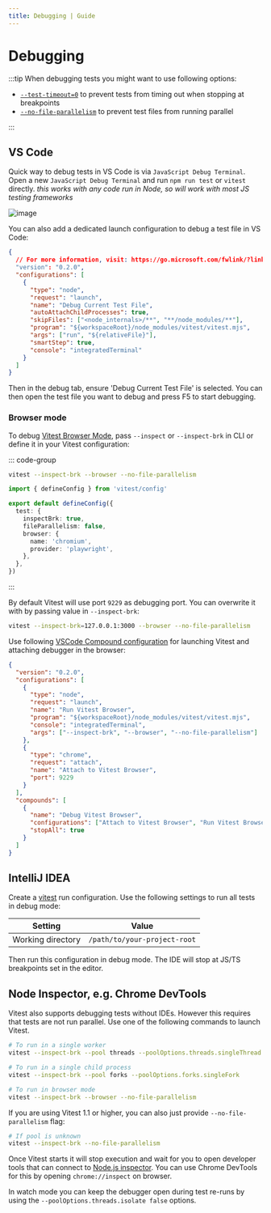 ```yaml
---
title: Debugging | Guide
---
```


# Debugging

:::tip
When debugging tests you might want to use following options:

- [`--test-timeout=0`](/guide/cli#testtimeout) to prevent tests from timing out when stopping at breakpoints
- [`--no-file-parallelism`](/guide/cli#fileparallelism) to prevent test files from running parallel

:::

## VS Code

Quick way to debug tests in VS Code is via `JavaScript Debug Terminal`. Open a new `JavaScript Debug Terminal` and run `npm run test` or `vitest` directly. *this works with any code run in Node, so will work with most JS testing frameworks*

![image](https://user-images.githubusercontent.com/5594348/212169143-72bf39ce-f763-48f5-822a-0c8b2e6a8484.png)

You can also add a dedicated launch configuration to debug a test file in VS Code:

```json
{
  // For more information, visit: https://go.microsoft.com/fwlink/?linkid=830387
  "version": "0.2.0",
  "configurations": [
    {
      "type": "node",
      "request": "launch",
      "name": "Debug Current Test File",
      "autoAttachChildProcesses": true,
      "skipFiles": ["<node_internals>/**", "**/node_modules/**"],
      "program": "${workspaceRoot}/node_modules/vitest/vitest.mjs",
      "args": ["run", "${relativeFile}"],
      "smartStep": true,
      "console": "integratedTerminal"
    }
  ]
}
```

Then in the debug tab, ensure 'Debug Current Test File' is selected. You can then open the test file you want to debug and press F5 to start debugging.

### Browser mode

To debug [Vitest Browser Mode](/guide/browser/index.md), pass `--inspect` or `--inspect-brk` in CLI or define it in your Vitest configuration:

::: code-group
```bash [CLI]
vitest --inspect-brk --browser --no-file-parallelism
```
```ts [vitest.config.js]
import { defineConfig } from 'vitest/config'

export default defineConfig({
  test: {
    inspectBrk: true,
    fileParallelism: false,
    browser: {
      name: 'chromium',
      provider: 'playwright',
    },
  },
})
```
:::

By default Vitest will use port `9229` as debugging port. You can overwrite it with by passing value in `--inspect-brk`:

```bash
vitest --inspect-brk=127.0.0.1:3000 --browser --no-file-parallelism
```

Use following [VSCode Compound configuration](https://code.visualstudio.com/docs/editor/debugging#_compound-launch-configurations) for launching Vitest and attaching debugger in the browser:

```json
{
  "version": "0.2.0",
  "configurations": [
    {
      "type": "node",
      "request": "launch",
      "name": "Run Vitest Browser",
      "program": "${workspaceRoot}/node_modules/vitest/vitest.mjs",
      "console": "integratedTerminal",
      "args": ["--inspect-brk", "--browser", "--no-file-parallelism"]
    },
    {
      "type": "chrome",
      "request": "attach",
      "name": "Attach to Vitest Browser",
      "port": 9229
    }
  ],
  "compounds": [
    {
      "name": "Debug Vitest Browser",
      "configurations": ["Attach to Vitest Browser", "Run Vitest Browser"],
      "stopAll": true
    }
  ]
}
```

## IntelliJ IDEA

Create a [vitest](https://www.jetbrains.com/help/idea/vitest.html#createRunConfigVitest) run configuration. Use the following settings to run all tests in debug mode:

Setting | Value
 --- | ---
Working directory | `/path/to/your-project-root`

Then run this configuration in debug mode. The IDE will stop at JS/TS breakpoints set in the editor.

## Node Inspector, e.g. Chrome DevTools

Vitest also supports debugging tests without IDEs. However this requires that tests are not run parallel. Use one of the following commands to launch Vitest.

```sh
# To run in a single worker
vitest --inspect-brk --pool threads --poolOptions.threads.singleThread

# To run in a single child process
vitest --inspect-brk --pool forks --poolOptions.forks.singleFork

# To run in browser mode
vitest --inspect-brk --browser --no-file-parallelism
```

If you are using Vitest 1.1 or higher, you can also just provide `--no-file-parallelism` flag:

```sh
# If pool is unknown
vitest --inspect-brk --no-file-parallelism
```

Once Vitest starts it will stop execution and wait for you to open developer tools that can connect to [Node.js inspector](https://nodejs.org/en/docs/guides/debugging-getting-started/). You can use Chrome DevTools for this by opening `chrome://inspect` on browser.

In watch mode you can keep the debugger open during test re-runs by using the `--poolOptions.threads.isolate false` options.
